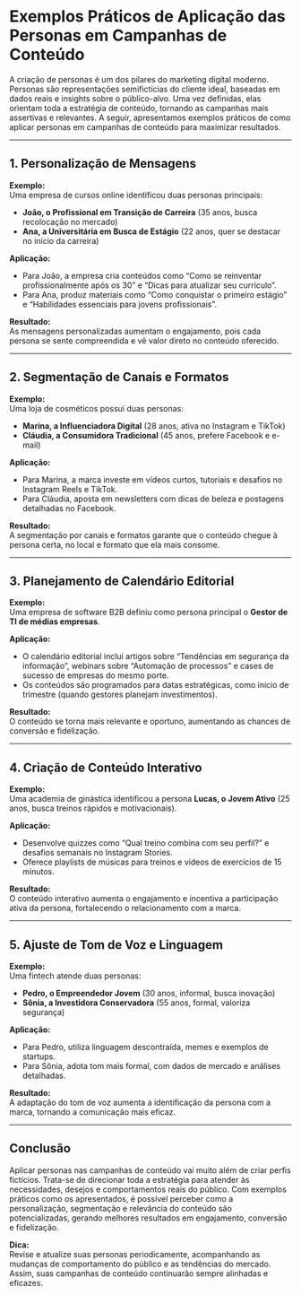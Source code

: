 
# Exemplos Práticos de Aplicação das Personas em Campanhas de Conteúdo

A criação de personas é um dos pilares do marketing digital moderno. Personas são representações semifictícias do cliente ideal, baseadas em dados reais e insights sobre o público-alvo. Uma vez definidas, elas orientam toda a estratégia de conteúdo, tornando as campanhas mais assertivas e relevantes. A seguir, apresentamos exemplos práticos de como aplicar personas em campanhas de conteúdo para maximizar resultados.

---

## 1. Personalização de Mensagens

**Exemplo:**  
Uma empresa de cursos online identificou duas personas principais:  
- **João, o Profissional em Transição de Carreira** (35 anos, busca recolocação no mercado)
- **Ana, a Universitária em Busca de Estágio** (22 anos, quer se destacar no início da carreira)

**Aplicação:**  
- Para João, a empresa cria conteúdos como “Como se reinventar profissionalmente após os 30” e “Dicas para atualizar seu currículo”.
- Para Ana, produz materiais como “Como conquistar o primeiro estágio” e “Habilidades essenciais para jovens profissionais”.

**Resultado:**  
As mensagens personalizadas aumentam o engajamento, pois cada persona se sente compreendida e vê valor direto no conteúdo oferecido.

---

## 2. Segmentação de Canais e Formatos

**Exemplo:**  
Uma loja de cosméticos possui duas personas:  
- **Marina, a Influenciadora Digital** (28 anos, ativa no Instagram e TikTok)
- **Cláudia, a Consumidora Tradicional** (45 anos, prefere Facebook e e-mail)

**Aplicação:**  
- Para Marina, a marca investe em vídeos curtos, tutoriais e desafios no Instagram Reels e TikTok.
- Para Cláudia, aposta em newsletters com dicas de beleza e postagens detalhadas no Facebook.

**Resultado:**  
A segmentação por canais e formatos garante que o conteúdo chegue à persona certa, no local e formato que ela mais consome.

---

## 3. Planejamento de Calendário Editorial

**Exemplo:**  
Uma empresa de software B2B definiu como persona principal o **Gestor de TI de médias empresas**.

**Aplicação:**  
- O calendário editorial inclui artigos sobre “Tendências em segurança da informação”, webinars sobre “Automação de processos” e cases de sucesso de empresas do mesmo porte.
- Os conteúdos são programados para datas estratégicas, como início de trimestre (quando gestores planejam investimentos).

**Resultado:**  
O conteúdo se torna mais relevante e oportuno, aumentando as chances de conversão e fidelização.

---

## 4. Criação de Conteúdo Interativo

**Exemplo:**  
Uma academia de ginástica identificou a persona **Lucas, o Jovem Ativo** (25 anos, busca treinos rápidos e motivacionais).

**Aplicação:**  
- Desenvolve quizzes como “Qual treino combina com seu perfil?” e desafios semanais no Instagram Stories.
- Oferece playlists de músicas para treinos e vídeos de exercícios de 15 minutos.

**Resultado:**  
O conteúdo interativo aumenta o engajamento e incentiva a participação ativa da persona, fortalecendo o relacionamento com a marca.

---

## 5. Ajuste de Tom de Voz e Linguagem

**Exemplo:**  
Uma fintech atende duas personas:  
- **Pedro, o Empreendedor Jovem** (30 anos, informal, busca inovação)
- **Sônia, a Investidora Conservadora** (55 anos, formal, valoriza segurança)

**Aplicação:**  
- Para Pedro, utiliza linguagem descontraída, memes e exemplos de startups.
- Para Sônia, adota tom mais formal, com dados de mercado e análises detalhadas.

**Resultado:**  
A adaptação do tom de voz aumenta a identificação da persona com a marca, tornando a comunicação mais eficaz.

---

## Conclusão

Aplicar personas nas campanhas de conteúdo vai muito além de criar perfis fictícios. Trata-se de direcionar toda a estratégia para atender às necessidades, desejos e comportamentos reais do público. Com exemplos práticos como os apresentados, é possível perceber como a personalização, segmentação e relevância do conteúdo são potencializadas, gerando melhores resultados em engajamento, conversão e fidelização.

**Dica:**  
Revise e atualize suas personas periodicamente, acompanhando as mudanças de comportamento do público e as tendências do mercado. Assim, suas campanhas de conteúdo continuarão sempre alinhadas e eficazes.
```

